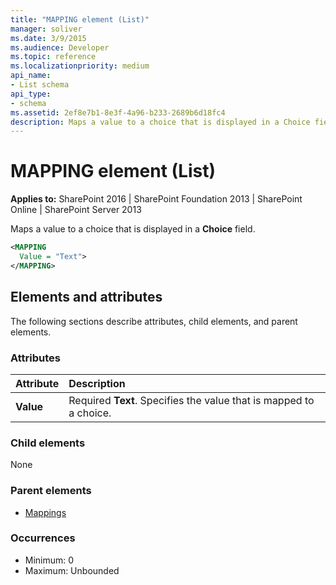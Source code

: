 ```yaml
---
title: "MAPPING element (List)"
manager: soliver
ms.date: 3/9/2015
ms.audience: Developer
ms.topic: reference
ms.localizationpriority: medium
api_name:
- List schema
api_type:
- schema
ms.assetid: 2ef8e7b1-8e3f-4a96-b233-2689b6d18fc4
description: Maps a value to a choice that is displayed in a Choice field.
---
```


# MAPPING element (List)

**Applies to:** SharePoint 2016 | SharePoint Foundation 2013 | SharePoint Online | SharePoint Server 2013

Maps a value to a choice that is displayed in a **Choice** field.

```XML
<MAPPING
  Value = "Text">
</MAPPING>
```

## Elements and attributes

The following sections describe attributes, child elements, and parent elements.

### Attributes

|**Attribute**|**Description**|
|:-----|:-----|
|**Value** <br/> |Required **Text**. Specifies the value that is mapped to a choice.  <br/> |

### Child elements

None

### Parent elements

- [Mappings](mappings-element-list.md)

### Occurrences

- Minimum: 0
- Maximum: Unbounded

<br/>
